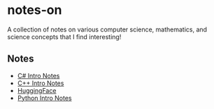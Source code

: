# notes-on
A collection of notes on various computer science, mathematics, and science concepts that I find interesting!

## Notes

- [C# Intro Notes](notes/csharp_intro_notes.md)
- [C++ Intro Notes](notes/cpp_intro_notes.md)
- [HuggingFace](notes/huggingface.md)
- [Python Intro Notes](notes/python_intro_notes.md)

